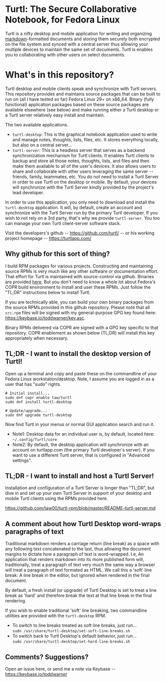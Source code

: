 # Turtl: The Secure Collaborative Notebook, for Fedora Linux

Turtl is a nifty desktop and mobile application for writing and organizing
[markdown](https://en.wikipedia.org/wiki/Markdown)-formatted documents and
storing them securely both encrypted on the file system and synced with a
central server thus allowing your multiple devices to maintain the same set of
documents. Turtl is enables you to collaborating with other users on select
documents.

# What's in this repository?

Turtl desktop and mobile clients speak and synchronize with Turtl servers. This
repository provides and maintains source packages that can be built to run on
(all I have tested so far) Fedora Linux 29+ on x86_64. Binary (fully
functional) application packages based on these source packages are available
elsewhere (see below) and make running either a Turtl desktop or a Turtl server
relatively easy install and maintain.

The two available applications.

- `turtl-desktop`: This is the graphical notebook application used to write and
  manage notes, thoughts, lists, files, etc. It stores everything locally, but
  also on a central server...
- `turtl-server`: This is a headless server that serves as a backend
  synchronization mechanism for Turtl clients. It enables Turtl clients to
  backup and store all those notes, thoughts, lists, and files and then make them
  available to all of the user's devices. It also allows users to share and
  collaborate with other users leveraging the same server -- friends, family,
  teammates, etc. You do not need to install a Turtl Server in order to use Turtl
  on the desktop or mobile. By default, your devices will synchronize with the
  Turtl Server kindly provided by the project's lead developer.

In order to use this application, you only need to download and install the
`turtl-desktop` application. It will, by default, create an account and
synchronize with the Turtl Server run by the primary Turtl developer. If you
wish to not rely on a 3rd party, that's why we provide `turtl-server`. You too
can manage your own Turtl client-server software stack.

Visit the developers's github -- https://github.com/turtl/ -- or his working
project homepage -- https://turtlapp.com/

## Why github for this sort of thing?

I build RPM packages for various projects. Constructing and maintaining source
RPMs is very much like any other software or documentation effort. That effort
for Turtl is maintained with source-control via github. Binaries are provided
[here](https://copr.fedorainfracloud.org/coprs/taw/turtl/). But you don't need
to know a whole lot about Fedora's COPR build environment to install and user
these RPMs. Just follow the "TL;DR" instructions below to install Turtl.

If you are technically able, you can build your own binary packages from the
source RPMs provided in this github repository. Please note that all `src.rpm`
files will be signed with my general-purpose GPG key found here:
<https://keybase.io/toddwarner/key.asc>.

Binary RPMs delivered via COPR are signed with a GPG key specific to that
repository. COPR enablement as shown below (TL;DR) will install this key
appropriately when necessary.

## TL;DR - I want to install the desktop version of Turtl!

Open up a terminal and copy and paste these on the commandline of your Fedora
Linux workstation/desktop. Note, I assume you are logged in as a user that has
"sudo" rights.

```
# Initial install...
sudo dnf copr enable taw/turtl
sudo dnf install turtl-desktop
```

```
# Update/upgrade...
sudo dnf upgrade turtl-desktop
```

Now find Turtl in your menus or normal GUI application search and run it.

* Note1: Desktop data for an individual user is, by default, located here:
  `~/.config/Turtl/core`
* Note2: By default, the desktop application will synchronize with an account
  on turtlapp.com (the primary Turtl developer's server). If you want to use a
  different Turtl server, that is configured in "Advanced settings".

## TL;DR - I want to install and host a Turtl Server!

Installation and configuration of a Turtl Server is longer than "TL;DR", but
dive in and set up your own Turtl Server in support of your desktop and mobile
Turtl clients using the RPMs provided here.

<https://github.com/taw00/turtl-rpm/blob/master/README-turtl-server.md>

## A comment about how Turtl Desktop word-wraps paragraphs of text

Traditional markdown renders a carriage return (line break) as a space with any
following text concatenated to the last, thus allowing the document margins to
dictate how a paragraph of text is word-wrapped. I.e, An application that
renders markdown into its more published form will, traditionally, treat a
paragraph of text very much the same way a browser will treat a paragraph of
text formated as HTML. We call this a 'soft' line break: A line break in the
editor, but ignored when rendered in the final document.

By default, a fresh install (or upgrade) of Turtl Desktop is set to treat a
line break as 'hard' and therefore break the text at that line break in the
final rendering.

If you wish to enable traditional 'soft' line breaking, two commandline
utilities are provided with the `turtl-desktop` RPM.

* To switch to line breaks treated as soft line breaks, just run...  
  `sudo /usr/share/turtl-desktop/set-soft-line-breaks.sh`
* To switch back to Turtl Desktop's default behavior, just run...  
  `sudo /usr/share/turtl-desktop/set-hard-line-breaks.sh`

## Comments? Suggestions?
Open an issue here, or send me a note via Keybase -- https://keybase.io/toddwarner
